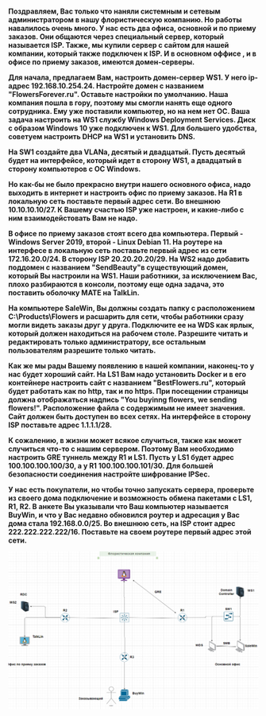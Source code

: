 <h4>Поздравляем, Вас только что наняли системным и сетевым администратором в нашу флористическую компанию. Но работы навалилось очень много.
У нас есть два офиса, основной и по приему заказов. Они общаются через специальный сервер, который называется ISP.
Также, мы купили сервер с сайтом для нашей компании, который также подключен к ISP. 
И в основном оффисе , и в офисе по приему заказов, имеются домен-серверы.

Для начала, предлагаем Вам, настроить домен-сервер WS1. У него ip-адрес 192.168.10.254.24. Настройте домен с названием "FlowersForever.ru".
Оставьте настройки по умолчанию. 
Наша компания пошла в гору, поэтому мы смогли нанять еще одного сотрудника. Ему уже поставили компьютер, но на нем нет ОС.
Ваша задача настроить на WS1 службу Windows Deployment Services. Диск с образом Windows 10 уже подключен к WS1. 
Для большего удобства, советуем настроить DHCP на WS1 и установить DNS.

На SW1 cоздайте два VLANа, десятый и двадцатый. Пусть десятый будет на интерфейсе, который идет в сторону WS1, а двадцатый в сторону компьютеров с ОС Windows.

Но как-бы не было прекрасно внутри нашего основного офиса, надо выходить в интернет и настроить офис по приему заказов.
На R1 в локальную сеть поставьте первый адрес сети. Во внешнюю 10.10.10.10/27. К Вашему счастью ISP уже настроен, и какие-либо с ним взаимодейстовать Вам не надо.

В офисе по приему заказов стоят всего два компьютера. Первый - Windows Server 2019, второй -  Linux Debian 11.
На роутере на интерфесе в локальную сеть поставьте первый адрес из сети 172.16.20.0/24. В сторону ISP 20.20.20.20/29.
На WS2 надо добавить поддомен с названием "SendBeauty"в существующий домен, который Вы настроили на WS1.
Наши работники, за исключением Вас, плохо разбираются в консоли, поэтому еще одна задача, это поставить оболочку MATE на TalkLin.

На компьютере SaleWin, Вы должны создать папку с расположением C:\Products\Flowers и расшарить для сети, чтобы работники сразу могли видеть заказы друг у друга.
Подключите ее на WDS как ярлык, который должен находиться на рабочем столе. Разрешите читать и редактировать только администратору, все остальным пользователям разрешите только читать.

Как же мы рады Вашему появлению в нашей компании, наконец-то у нас будет хороший сайт. На LS1 Вам надо установить Docker и в его контейнере настроить сайт с названием "BestFlowers.ru", который будет работать как по http, так и по https.
При посещении страницы должна отображаться надпись "You buyinng flowers, we sending flowers!". Расположение файла с содержимым не имеет значения. Сайт должен быть доступен во всех сетях.
На интерфейсе в сторону ISP поставьте адрес 1.1.1.1/28.

К сожалению, в жизни может всякое случиться, также как может случиться что-то с нашим сервером. Поэтому Вам необходимо настроить GRE туннель между R1 и LS1. Пусть у LS1 будет адрес 100.100.100.100/30, а у R1 100.100.100.101/30. Для большей безопасности соединения настройте шифрование IPSec.

У нас есть покупатели, но чтобы точно запускать сервера, проверьте из своего дома подключение и возможность обмена пакетами с LS1, R1, R2. В анкете Вы указывали что Ваш компьютер называется BuyWin, и что у Вас недавно обновился роутер и адресация у Вас дома стала 192.168.0.0/25.
Во внешнюю сеть, на ISP стоит адрес 222.222.222.222/16. Поставьте на своем роутере первый адрес этой сети.








![image](https://github.com/1BABAYKA1/Offices/blob/main/топология.png)
